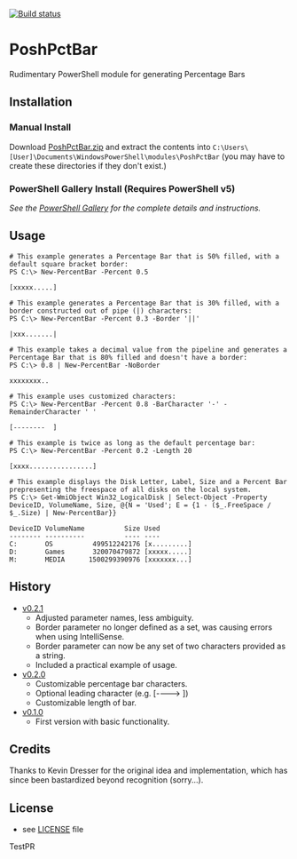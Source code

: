 [![Build status](https://ci.appveyor.com/api/projects/status/ybxevtcn2mil3fds?svg=true)](https://ci.appveyor.com/project/Windos/poshpctbar)

# PoshPctBar
Rudimentary PowerShell module for generating Percentage Bars

## Installation

### Manual Install

Download [PoshPctBar.zip](https://github.com/Windos/PoshPctBar/releases/download/v0.1.0/PoshPctBar.zip) and extract the contents into `C:\Users\[User]\Documents\WindowsPowerShell\modules\PoshPctBar` (you may have to create these directories if they don't exist.)

### PowerShell Gallery Install (Requires PowerShell v5)

_See the [PowerShell Gallery](http://www.powershellgallery.com/packages/PoshPctBar/) for the complete details and instructions._

## Usage

    # This example generates a Percentage Bar that is 50% filled, with a default square bracket border:
    PS C:\> New-PercentBar -Percent 0.5
    
    [xxxxx.....]
    
    # This example generates a Percentage Bar that is 30% filled, with a border constructed out of pipe (|) characters:
    PS C:\> New-PercentBar -Percent 0.3 -Border '||'
    
    |xxx.......|
    
    # This example takes a decimal value from the pipeline and generates a Percentage Bar that is 80% filled and doesn't have a border:
    PS C:\> 0.8 | New-PercentBar -NoBorder
    
    xxxxxxxx..
	
    # This example uses customized characters:
    PS C:\> New-PercentBar -Percent 0.8 -BarCharacter '-' -RemainderCharacter ' '
    
    [--------  ]
    
    # This example is twice as long as the default percentage bar:
    PS C:\> New-PercentBar -Percent 0.2 -Length 20
    
    [xxxx................]
    
    # This example displays the Disk Letter, Label, Size and a Percent Bar prepresenting the freespace of all disks on the local system.
    PS C:\> Get-WmiObject Win32_LogicalDisk | Select-Object -Property DeviceID, VolumeName, Size, @{N = 'Used'; E = {1 - ($_.FreeSpace / $_.Size) | New-PercentBar}}
  
    DeviceID VolumeName          Size Used        
    -------- ----------          ---- ----        
    C:       OS          499512242176 [x.........]
    D:       Games       320070479872 [xxxxx.....]
    M:       MEDIA      1500299390976 [xxxxxxx...]

## History
* [v0.2.1](https://github.com/Windos/PoshPctBar/releases/v0.2.1)
  * Adjusted parameter names, less ambiguity.
  * Border parameter no longer defined as a set, was causing errors when using IntelliSense.
  * Border parameter can now be any set of two characters provided as a string.
  * Included a practical example of usage.
* [v0.2.0](https://github.com/Windos/PoshPctBar/releases/v0.2.0)
  * Customizable percentage bar characters.
  * Optional leading character (e.g. [---->     ])
  * Customizable length of bar.
* [v0.1.0](https://github.com/Windos/PoshPctBar/releases/v0.1.0)
  * First version with basic functionality.

## Credits
Thanks to Kevin Dresser for the original idea and implementation, which has since been bastardized beyond recognition (sorry...).

## License
* see [LICENSE](LICENSE) file

TestPR
